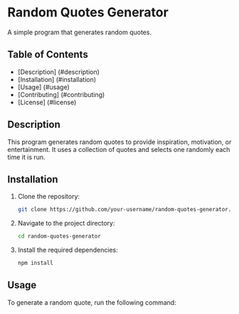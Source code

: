 # Random Quotes Generator

A simple program that generates random quotes.

## Table of Contents

- [Description] (#description)
- [Installation] (#installation)
- [Usage] (#usage)
- [Contributing] (#contributing)
- [License] (#license)

## Description

This program generates random quotes to provide inspiration, motivation, or entertainment. It uses a collection of quotes and selects one randomly each time it is run.

## Installation

1. Clone the repository:

    ```bash
    git clone https://github.com/your-username/random-quotes-generator.git
    ```

2. Navigate to the project directory:

    ```bash
    cd random-quotes-generator
    ```

3. Install the required dependencies:

    ```bash
    npm install
    ```

## Usage

To generate a random quote, run the following command:
